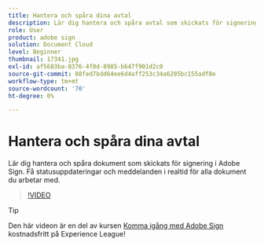 ```yaml
---
title: Hantera och spåra dina avtal
description: Lär dig hantera och spåra avtal som skickats för signering i Adobe Sign
role: User
product: adobe sign
solution: Document Cloud
level: Beginner
thumbnail: 17341.jpg
exl-id: af5683ba-8376-4f0d-8985-b647f901d2c0
source-git-commit: 08fed7bdd64ee6d4aff253c34a6205bc155adf8e
workflow-type: tm+mt
source-wordcount: '70'
ht-degree: 0%

---
```


# Hantera och spåra dina avtal

Lär dig hantera och spåra dokument som skickats för signering i Adobe Sign. Få statusuppdateringar och meddelanden i realtid för alla dokument du arbetar med.

>[!VIDEO](https://video.tv.adobe.com/v/338695?hidetitle=true)

>[!TIP]
>
>Den här videon är en del av kursen [Komma igång med Adobe Sign](https://experienceleague.adobe.com/?recommended=Sign-U-1-2020.1) kostnadsfritt på Experience League!
